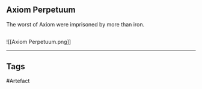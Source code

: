 ## Axiom Perpetuum
The worst of Axiom were imprisoned by more than iron.
## 
![[Axiom Perpetuum.png]]

---
## Tags
#Artefact